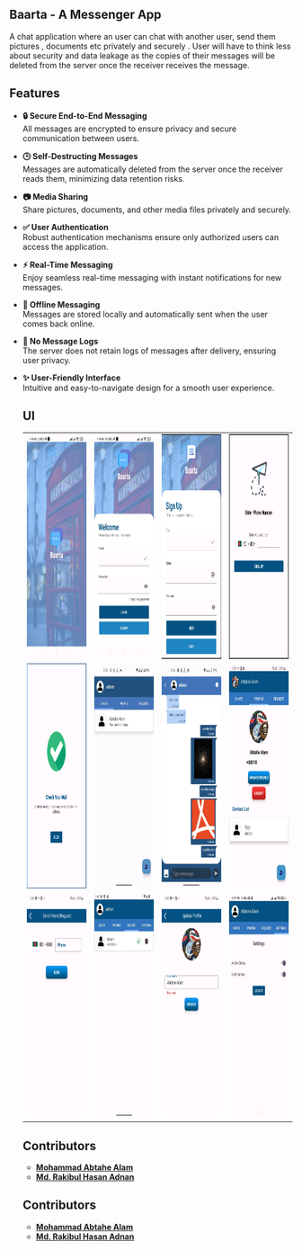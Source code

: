 ## Baarta - A Messenger App
A chat application where an user can chat with another user, send them pictures , documents etc privately and securely . User will have to think less about security and data leakage as the copies of their messages will be deleted from the server once the receiver receives the message.

## Features
- **🔒 Secure End-to-End Messaging**  
All messages are encrypted to ensure privacy and secure communication between users.

- **🕒 Self-Destructing Messages**  
  Messages are automatically deleted from the server once the receiver reads them, minimizing data retention risks.

- **📷 Media Sharing**  
  Share pictures, documents, and other media files privately and securely.

- **✅ User Authentication**  
  Robust authentication mechanisms ensure only authorized users can access the application.

- **⚡ Real-Time Messaging**  
  Enjoy seamless real-time messaging with instant notifications for new messages.

- **📶 Offline Messaging**  
  Messages are stored locally and automatically sent when the user comes back online.

- **🚫 No Message Logs**  
  The server does not retain logs of messages after delivery, ensuring user privacy.

- **✨ User-Friendly Interface**  
  Intuitive and easy-to-navigate design for a smooth user experience.

  ## UI

  <table>
  <tr>
    <td><img src="https://github.com/RakibHasan106/Barta_a_Messenger_App/blob/master/Images/Splash%20Screen.jpg" height="400px" width="200px"></td>
    <td><img src="https://github.com/RakibHasan106/Barta_a_Messenger_App/blob/master/Images/login%20page.jpg" height="400px" width="200px"</td>
      <td><img src="https://github.com/RakibHasan106/Barta_a_Messenger_App/blob/master/Images/signup%20page.png" height="400px" width="200px"</td>
        <td><img src="https://github.com/RakibHasan106/Barta_a_Messenger_App/blob/master/Images/OTP%20number.png" height="400px" width="200px"</td>
  </tr>
  <tr>
    <td><img src="https://github.com/RakibHasan106/Barta_a_Messenger_App/blob/master/Images/Verification%20Mail%20Sent.png" height="400px" width="200px"</td>
      <td><img src="https://github.com/RakibHasan106/Barta_a_Messenger_App/blob/master/Images/Chat%20List.jpg" height="400px" width="200px"</td>
        <td><img src="https://github.com/RakibHasan106/Barta_a_Messenger_App/blob/master/Images/Inbox.jpg" height="400px" width="200px"</td>
          <td><img src="https://github.com/RakibHasan106/Barta_a_Messenger_App/blob/master/Images/profile.jpg" height="400px" width="200px"</td>
            
  </tr>
  <tr>
    <td><img src="https://github.com/RakibHasan106/Barta_a_Messenger_App/blob/master/Images/Friend%20Request.png" height="400px" width="200px"</td>
            <td><img src="https://github.com/RakibHasan106/Barta_a_Messenger_App/blob/master/Images/Friend%20Request.jpg" height="400px" width="200px"</td>
                <td><img src="https://github.com/RakibHasan106/Barta_a_Messenger_App/blob/master/Images/Edit%20Profile.png" height="400px" width="200px"</td>
                  <td><img src="https://github.com/RakibHasan106/Barta_a_Messenger_App/blob/master/Images/Settings.jpg" height="400px" width="200px"</td>
  </tr>
</table>

<h2>Contributors</h2>
<ul>
  <li><a href="https://github.com/Abtahe103" target="_blank"><strong>Mohammad Abtahe Alam</strong></a></li>
  <li><a href="https://github.com/RakibHasan106" target="_blank"><strong>Md. Rakibul Hasan Adnan</strong></a></li>
</ul>
  
<h2>Contributors</h2>
<ul>
  <li><a href="https://github.com/Abtahe103" target="_blank"><strong>Mohammad Abtahe Alam</strong></a></li>
  <li><a href="https://github.com/RakibHasan106" target="_blank"><strong>Md. Rakibul Hasan Adnan</strong></a></li>
</ul>



